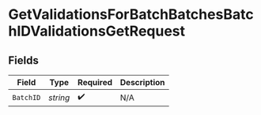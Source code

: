 # GetValidationsForBatchBatchesBatchIDValidationsGetRequest


## Fields

| Field              | Type               | Required           | Description        |
| ------------------ | ------------------ | ------------------ | ------------------ |
| `BatchID`          | *string*           | :heavy_check_mark: | N/A                |